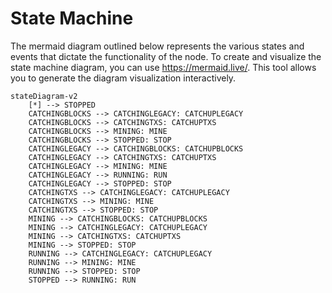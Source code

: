 # State Machine

The mermaid diagram outlined below represents the various states and events that dictate the functionality of the node. To create and visualize the state machine diagram, you can use https://mermaid.live/. This tool allows you to generate the diagram visualization interactively.

```mermaid
stateDiagram-v2
    [*] --> STOPPED
    CATCHINGBLOCKS --> CATCHINGLEGACY: CATCHUPLEGACY
    CATCHINGBLOCKS --> CATCHINGTXS: CATCHUPTXS
    CATCHINGBLOCKS --> MINING: MINE
    CATCHINGBLOCKS --> STOPPED: STOP
    CATCHINGLEGACY --> CATCHINGBLOCKS: CATCHUPBLOCKS
    CATCHINGLEGACY --> CATCHINGTXS: CATCHUPTXS
    CATCHINGLEGACY --> MINING: MINE
    CATCHINGLEGACY --> RUNNING: RUN
    CATCHINGLEGACY --> STOPPED: STOP
    CATCHINGTXS --> CATCHINGLEGACY: CATCHUPLEGACY
    CATCHINGTXS --> MINING: MINE
    CATCHINGTXS --> STOPPED: STOP
    MINING --> CATCHINGBLOCKS: CATCHUPBLOCKS
    MINING --> CATCHINGLEGACY: CATCHUPLEGACY
    MINING --> CATCHINGTXS: CATCHUPTXS
    MINING --> STOPPED: STOP
    RUNNING --> CATCHINGLEGACY: CATCHUPLEGACY
    RUNNING --> MINING: MINE
    RUNNING --> STOPPED: STOP
    STOPPED --> RUNNING: RUN
```